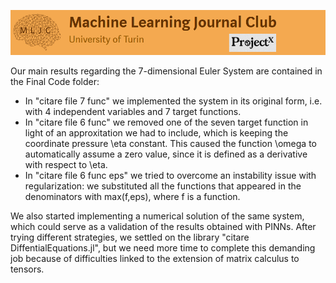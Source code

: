 ![Logo](/Support_Materials/Assets/Logo_MLJC.png)

Our main results regarding the 7-dimensional Euler System are contained in the Final Code folder:

- In "citare file 7 func" we implemented the system in its original form, i.e. with 4 independent variables and 7 target functions.
- In "citare file 6 func" we removed one of the seven target function in light of an approxitation we had to include, which is keeping the coordinate pressure \eta constant. This caused the function \omega to automatically assume a zero value, since it is defined as a derivative with respect to \eta.
- In "citare file 6 func eps" we tried to overcome an instability issue with regularization: we substituted all the functions that appeared in the denominators with max(f,eps), where f is a function.

We also started implementing a numerical solution of the same system, which could serve as a validation of the results obtained with PINNs. After trying different strategies, we settled on the library "citare DiffentialEquations.jl", but we need more time to complete this demanding job because of difficulties linked to the extension of matrix calculus to tensors.
